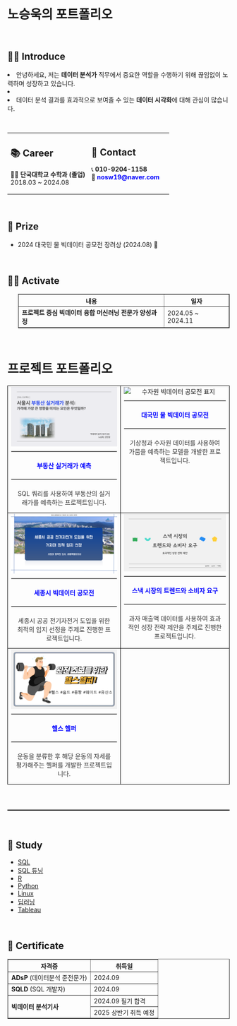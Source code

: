 <h1>노승욱의 포트폴리오</h1>

<br>

## 🧑‍💻 Introduce
<p>
  <li>안녕하세요, 저는 <strong>데이터 분석가</strong> 직무에서 중요한 역할을 수행하기 위해 끊임없이 노력하며 성장하고 있습니다.</li>
  <li></li>
  <li>데이터 분석 결과를 효과적으로 보여줄 수 있는 <strong>데이터 시각화</strong>에 대해 관심이 많습니다.</li>
</p>

<ul>
</ul>

<br>

<table style="width: 100%; border-spacing: 10px;">
  <tr>
    <td style="vertical-align: top; width: 50%;">
      <h2>📚 Career</h2>
      <ul style="list-style: none; padding: 0;">
        <li>👨‍🎓 <b>단국대학교 수학과 (졸업)</b></li>
        <li>2018.03 ~ 2024.08</li>
      </ul>
    </td>
    <td style="vertical-align: top; width: 50%;">
      <h2>📱 Contact</h2>
      <ul style="list-style: none; padding: 0;">
        <li>📞 <b>010-9204-1158</b></li>
        <li>📧 <b><a href="mailto:nosw19@naver.com" style="text-decoration: none; color: blue;">nosw19@naver.com</a></b></li>
      </ul>
    </td>
  </tr>
</table>

<br>

<div>
  <h2>🏅 Prize</h2>
</div>

<ul>
  <li>2024 대국민 물 빅데이터 공모전 장려상 (2024.08) 🎉</li>
</ul>

<br>

<div>
  <h2>🤼‍♂️ Activate</h2>
</div>

<ul>
  <table border="1">
  <tr>
    <th>내용</th>
    <th>일자</th>
  </tr>
  <tr>
    <td><strong>﻿프로젝트 중심 빅데이터 융합 머신러닝 전문가 양성과정</strong></td>
    <td>2024.05 ~ 2024.11</td>
</table>

</ul>

<br>


# 프로젝트 포트폴리오

<table style="width: 100%; border-collapse: collapse; margin: 20px 0; table-layout: fixed;">
  <tr>
    <td style="text-align: center; vertical-align: top; border: 1px solid black;">
      <img src="SQL_표지.png" alt="SQL 프로젝트 표지" style="width: 100%; height: auto; display: block;">
      <hr style="border: 1px solid #ccc; margin: 10px 0;">
      <div style="padding: 10px;">
        <a href="./SQL프로젝트.pdf" style="text-decoration: none; color: blue; font-weight: bold;">
          <b>부동산 실거래가 예측</b>
        </a>
      </div>
      <hr style="border: 1px solid #ccc; margin: 10px 0;">
      <div style="padding: 10px; font-size: 14px; color: #333;">
        SQL 쿼리를 사용하여 부동산의 실거래가를 예측하는 프로젝트입니다.
      </div>
    </td>
    <td style="text-align: center; vertical-align: top; border: 1px solid black;">
      <img src="수자원_표지.png" alt="수자원 빅데이터 공모전 표지" style="width: 100%; height: auto; display: block;">
      <hr style="border: 1px solid #ccc; margin: 10px 0;">
      <div style="padding: 10px;">
        <a href="./수자원프로젝트.pdf" style="text-decoration: none; color: blue; font-weight: bold;">
          <b>대국민 물 빅데이터 공모전</b>
        </a>
      </div>
      <hr style="border: 1px solid #ccc; margin: 10px 0;">
      <div style="padding: 10px; font-size: 14px; color: #333;">
        기상청과 수자원 데이터를 사용하여 가뭄을 예측하는 모델을 개발한 프로젝트입니다.
      </div>
    </td>
  </tr>
  <tr>
    <td style="text-align: center; vertical-align: top; border: 1px solid black;">
      <img src="세종시_표지.png" alt="세종시 빅데이터 공모전 표지" style="width: 100%; height: auto; display: block;">
      <hr style="border: 1px solid #ccc; margin: 10px 0;">
      <div style="padding: 10px;">
        <a href="./세종시발표.pdf" style="text-decoration: none; color: blue; font-weight: bold;">
          <b>세종시 빅데이터 공모전</b>
        </a>
      </div>
      <hr style="border: 1px solid #ccc; margin: 10px 0;">
      <div style="padding: 10px; font-size: 14px; color: #333;">
        세종시 공공 전기자전거 도입을 위한 최적의 입지 선정을 주제로 진행한 프로젝트입니다.
      </div>
    </td>
    <td style="text-align: center; vertical-align: top; border: 1px solid black;">
      <img src="세미_표지.png" alt="스낵 시장 프로젝트 표지" style="width: 100%; height: auto; display: block;">
      <hr style="border: 1px solid #ccc; margin: 10px 0;">
      <div style="padding: 10px;">
        <a href="./세미프로젝트.pdf" style="text-decoration: none; color: blue; font-weight: bold;">
          <b>스낵 시장의 트렌드와 소비자 요구</b>
        </a>
      </div>
      <hr style="border: 1px solid #ccc; margin: 10px 0;">
      <div style="padding: 10px; font-size: 14px; color: #333;">
        과자 매출액 데이터를 사용하여 효과적인 성장 전략 제안을 주제로 진행한 프로젝트입니다.
      </div>
    </td>
  </tr>
  <tr>
    <td style="text-align: center; vertical-align: top; border: 1px solid black;">
      <img src="파이널_표지.png" alt="헬스 헬퍼 표지" style="width: 100%; height: auto; display: block;">
      <hr style="border: 1px solid #ccc; margin: 10px 0;">
      <div style="padding: 10px;">
        <a href="./파이널프로젝트.pdf" style="text-decoration: none; color: blue; font-weight: bold;">
          <b>헬스 헬퍼</b>
        </a>
      </div>
      <hr style="border: 1px solid #ccc; margin: 10px 0;">
      <div style="padding: 10px; font-size: 14px; color: #333;">
        운동을 분류한 후 해당 운동의 자세를 평가해주는 헬퍼를 개발한 프로젝트입니다.
      </div>
    </td>
    <td style="border: 1px solid black;"></td>
  </tr>
</table>


<br>

<table style="width: 100%; border-collapse: collapse; margin: 20px 0; table-layout: fixed; border: 1px solid black;">
  <!-- 프로젝트 테이블 내용 -->
</table>

<br>

<div>
  <h2>📗 Study</h2>
</div>

<ul>
  <li><a href="https://www.notion.so/SQL-1506f43549b58009b71ec50333b29536" target="_blank">SQL</a></li>
  <li><a href="https://www.notion.so/SQL-1506f43549b580e09fd4e86e927a8c1d" target="_blank">SQL 튜닝</a></li>
  <li><a href="https://www.notion.so/R-1506f43549b580f19903c64b8252ed1c" target="_blank">R</a></li>
  <li><a href="https://www.notion.so/Python-1506f43549b580d7bf7fe1b387872020" target="_blank">Python</a></li>
  <li><a href="https://www.notion.so/Linux-1506f43549b580269017e8b9bfae5135" target="_blank">Linux</a></li>
  <li><a href="https://www.notion.so/1506f43549b58066be56fae4ed75dba7" target="_blank">딥러닝</a></li>
  <li><a href="https://www.notion.so/Tableau-1506f43549b5807fba51d9181207d5c4" target="_blank">Tableau</a></li>
</ul>

<br>


<div>
  <h2>📑 Certificate</h2>
</div>

<table border="1">
  <tr>
    <th>자격증</th>
    <th>취득일</th>
  </tr>
  <tr>
    <td><strong>ADsP</strong> (데이터분석 준전문가)</td>
    <td>2024.09</td>
  </tr>
  <tr>
    <td><strong>SQLD</strong> (SQL 개발자)</td>
    <td>2024.09</td>
  </tr>
  <tr>
    <td rowspan="2"><strong>빅데이터 분석기사</strong></td>
    <td>2024.09 필기 합격</td>
  </tr>
  <tr>
    <td>2025 상반기 취득 예정</td>
  </tr>
</table>


